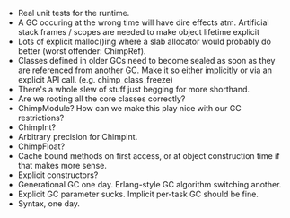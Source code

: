 * Real unit tests for the runtime.
* A GC occuring at the wrong time will have dire effects atm.
  Artificial stack frames / scopes are needed to make object lifetime explicit
* Lots of explicit malloc()ing where a slab allocator would probably do better
  (worst offender: ChimpRef).
* Classes defined in older GCs need to become sealed as soon as they are
  referenced from another GC. Make it so either implicitly or via an explicit
  API call. (e.g. chimp\_class\_freeze)
* There's a whole slew of stuff just begging for more shorthand.
* Are we rooting all the core classes correctly?
* ChimpModule? How can we make this play nice with our GC restrictions?
* ChimpInt?
* Arbitrary precision for ChimpInt.
* ChimpFloat?
* Cache bound methods on first access, or at object construction time if
  that makes more sense.
* Explicit constructors?
* Generational GC one day. Erlang-style GC algorithm switching another.
* Explicit GC parameter sucks. Implicit per-task GC should be fine.
* Syntax, one day.

